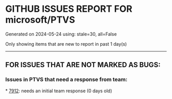
# GITHUB ISSUES REPORT FOR microsoft/PTVS


Generated on 2024-05-24 using: stale=30, all=False


Only showing items that are new to report in past 1 day(s)


---

## FOR ISSUES THAT ARE NOT MARKED AS BUGS:


### Issues in PTVS that need a response from team:


\* [7912](https://github.com/microsoft/PTVS/issues/7912 "Microsoft.VisualStudio.CommonIDE.Solutions.HResultExtensions+WrapperCOMException (0x8000FFFF): "): needs an initial team response (0 days old)
